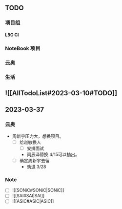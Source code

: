 ## TODO
### 项目组
#### L5G CI 
### NoteBook 项目
### 云奥
### 生活
![[AllTodoList#2023-03-10#TODO]]
---
## 2023-03-37
### 云奥
* 周新宇压力大，想换项目。
  - [ ] 给赵敏换人
    - [ ] 安排面试
    * 闫辰泽替换 4/15可以抽出。
  - [ ] 确定周新宇去留
    * 劝退 3/28

### Note
- [ ] ![[SONiC#SONiC|SONiC]]
- [ ] ![[SAI#SAI|SAI]]
- [ ] ![[ASIC#ASIC|ASIC]]
